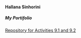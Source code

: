 #### Hallana Sinhorini 
##### My Portifolio 
[Repository for Activities 9.1 and 9.2](https://hallanasinhorini.github.io/PCDE-Activity-9.1/)
